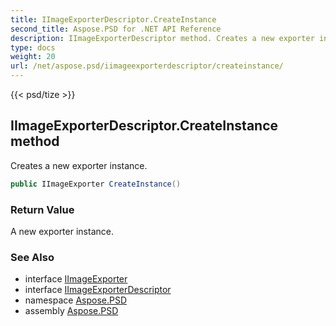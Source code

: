 ```yaml
---
title: IImageExporterDescriptor.CreateInstance
second_title: Aspose.PSD for .NET API Reference
description: IImageExporterDescriptor method. Creates a new exporter instance
type: docs
weight: 20
url: /net/aspose.psd/iimageexporterdescriptor/createinstance/
---
```

{{< psd/tize >}}
## IImageExporterDescriptor.CreateInstance method

Creates a new exporter instance.

```csharp
public IImageExporter CreateInstance()
```

### Return Value

A new exporter instance.

### See Also

* interface [IImageExporter](../../iimageexporter/)
* interface [IImageExporterDescriptor](../)
* namespace [Aspose.PSD](../../iimageexporterdescriptor/)
* assembly [Aspose.PSD](../../../)


